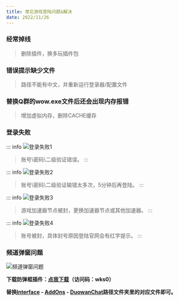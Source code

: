 ```yaml
---
title: 常见游戏登陆问题&解决
date: 2022/11/26
---
```


### 经常掉线
> 删除插件，换多玩插件包

### 错误提示缺少文件
> 路径不能有中文，并重新运行登录器/配置文件

### 替换Q群的wow.exe文件后还会出现内存报错
> 增加虚拟内存，删除CACHE缓存

### 登录失败

::: info
![登录失败1](/assets/issues1.png)
> 账号\密码\二级验证错误。
:::

::: info
![登录失败2](/assets/issues2.png)
> 账号\密码\二级验证输错太多次，5分钟后再登陆。
:::

::: info
![登录失败3](/assets/issues3.png)
> 游戏加速器节点被封，更换加速器节点或其他加速器。
:::

::: info
![登录失败4](/assets/issues4.png)
> 账号被封，具体封号原因登陆官网会有红字提示。
:::

### 频道弹窗问题

![频道弹窗问题](/assets/issues5.png)

**下载防弹框插件：[点我下载](https://cloud.189.cn/web/share?code=JrUfayqyqqUv)（访问码：wks0）**

**替换<u>lnterface</u> - <u>AddOns</u> - <u>DuowanChat</u>路径文件夹里的对应文件即可。**
